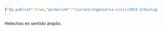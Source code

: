 ```yaml
---
{"dg-publish":true,"permalink":"/cursos/ingenieria-civil/2024-2/biologia-de-organismos-y-comunidades/1-origen-de-la-vida-y-diversidad-de-organismos/1-4-diversidad-de-plantas/1-reino-plantae/2-subreino-viridiplantae/3-superdivision-tracheophyta/2-division-monilophyta/division-monilophyta/","tags":["P1BIO110C","C2BIO110C"]}
---
```


Helechos en sentido ámplio.